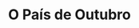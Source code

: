 ---
Numero: 246
title: O País de Outubro
Autor: Ray Bradbury
Co-autor: 
Ano-de-Publicacao: 1978
Titulo-original: The October Country
Tradutor: Maria Emília Ferros Moura
Co-tradutor: 
Ano-de-edicao: 1956
alias: Ray-Bradbury
Autor2-alias: 
Tradutor1-alias: Maria-Emilia-Ferros-Moura
Tradutor2-alias: 
Titulo-link: 246-O-Pais-de-Outubro
Capa: Manuel Dias
pags: 213
Capa-link: Manuel-Dias
---